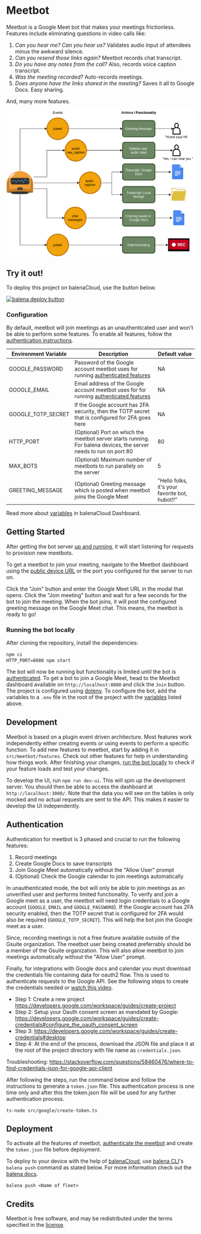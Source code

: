 # Meetbot 

Meetbot is a Google Meet bot that makes your meetings frictionless. Features include eliminating questions in video calls like:

1. _Can you hear me? Can you hear us?_ Validates audio input of attendees minus the awkward silence.
2. _Can you resend those links again?_ Meetbot records chat transcript.
3. _Do you have any notes from the call?_ Also, records voice caption transcript.
4. _Was the meeting recorded?_ Auto-records meetings.
5. _Does anyone have the links shared in the meeting?_ Saves it all to Google Docs. Easy sharing.

And, many more features.

![](img/diagram.drawio.png)

## Try it out!

To deploy this project on balenaCloud, use the button below.

[![balena deploy button](https://www.balena.io/deploy.svg)](https://dashboard.balena-cloud.com/deploy?repoUrl=https://github.com/balena-io-playground/meetbot)

### Configuration

By default, meetbot will join meetings as an unauthenticated user and won't be able to perform some features. To enable all features, follow the [authentication instructions](#authentication). 

| Environment Variable | Description                                                                                                        | Default value                                  |
| -------------------- | ------------------------------------------------------------------------------------------------------------------ | ---------------------------------------------- |
| GOOGLE_PASSWORD      | Password of the Google account meetbot uses for running [authenticated features](#authentication)                  | NA                                             |
| GOOGLE_EMAIL         | Email address of the Google account meetbot uses for for running [authenticated features](#authentication)         | NA                                             |
| GOOGLE_TOTP_SECRET   | If the Google account has 2FA security, then the TOTP secret that is configured for 2FA goes here                  | NA                                             |
| HTTP_PORT            | (Optional) Port on which the meetbot server starts running. For balena devices, the server needs to run on port 80 | 80                                             |
| MAX_BOTS             | (Optional) Maximum number of meetbots to run parallely on the server                                               | 5                                              |
| GREETING_MESSAGE     | (Optional) Greeting message which is posted when meetbot joins the Google Meet                                     | "Hello folks, it's your favorite bot, hubot!!" |

Read more about [variables](https://www.balena.io/docs/learn/manage/variables/) in balenaCloud Dashboard. 

## Getting Started

After getting the bot server [up and running](#deployment), it will start listening for requests to provision new meetbots. 

To get a meetbot to join your meeting, navigate to the Meetbot dashboard using the [public device URL](https://www.balena.io/docs/learn/manage/actions/#enable-public-device-url) or the port you configured for the server to run on. 

Click the "Join" button and enter the Google Meet URL in the modal that opens. Click the "Join meeting" button and wait for a few seconds for the bot to join the meeting. When the bot joins, it will post the configured greeting message on the Google Meet chat. This means, the meetbot is ready to go!

### Running the bot locally

After cloning the repository, install the dependencies:

```
npm ci
HTTP_PORT=8080 npm start
```

The bot will now be running but functionality is limited until the bot is [authenticated](#authentication). To get a bot to join a Google Meet, head to the Meetbot dashboard available on `http://localhost:8080` and click the `Join` button. The project is configured using [dotenv](https://www.npmjs.com/package/dotenv). To configure the bot, add the variables to a `.env` file in the root of the project with the [variables](#configuration) listed above.

## Development

Meetbot is based on a plugin event driven architecture. Most features work independently either creating events or using events to perform a specific function. To add new features to meetbot, start by adding it in `src/meetbot/features`. Check out other features for help in understanding how things work. After finishing your changes, [run the bot locally](#running-the-bot-locally) to check if your feature loads and test your changes. 

To develop the UI, run `npm run dev-ui`. This will spin up the development server. You should then be able to access the dashboard at `http://localhost:3000/`. Note that the data you will see on the tables is only mocked and no actual requests are sent to the API. This makes it easier to develop the UI independently.

## Authentication

Authentication for meetbot is 3 phased and crucial to run the following features:

1. Record meetings
2. Create Google Docs to save transcripts
3. Join Google Meet automatically without the "Allow User" prompt
4. (Optional) Check the Google calendar to join meetings automatically

In unauthenticated mode, the bot will only be able to join meetings as an unverified user and performs limited functionality. To verify and join a Google meet as a user, the meetbot will need login credentials to a Google account (`GOOGLE_EMAIL` and `GOOGLE_PASSWORD`). If the Google account has 2FA security enabled, then the TOTP secret that is configured for 2FA would also be required (`GOOGLE_TOTP_SECRET`). This will help the bot join the Google meet as a user.

Since, recording meetings is not a free feature available outside of the Gsuite organization. The meetbot user being created preferrably should be a member of the Gsuite organization. This will also allow meetbot to join meetings automatically without the "Allow User" prompt.

Finally, for integrations with Google docs and calendar you must download the credentials file containing data for oauth2 flow. This is used to authenticate requests to the Google API. See the following steps to create the credentials needed or [watch this video](https://www.youtube.com/watch?v=vt_PtZ6KYIE).

- Step 1: Create a new project https://developers.google.com/workspace/guides/create-project
- Step 2: Setup your Oauth consent screen as mandated by Google: https://developers.google.com/workspace/guides/create-credentials#configure_the_oauth_consent_screen
- Step 3: https://developers.google.com/workspace/guides/create-credentials#desktop
- Step 4: At the end of the process, download the JSON file and place it at the root of the project directory with file name as `credentials.json`.

Troubleshooting: https://stackoverflow.com/questions/58460476/where-to-find-credentials-json-for-google-api-client

After following the steps, run the command below and follow the instructions to generate a `token.json` file. This authentication process is one time only and after this the token.json file will be used for any further authentication process. 

```
ts-node src/google/create-token.ts
```

## Deployment

To activate all the features of meetbot, [authenticate the meetbot](#authentication) and create the `token.json` file before deployment. 

To deploy to your device with the help of [balenaCloud](https://www.balena.io/cloud/), use [balena CLI](https://github.com/balena-io/balena-cli/blob/master/INSTALL.md)'s `balena push` command as stated below. For more information check out the [balena docs](https://www.balena.io/docs/learn/deploy/deployment/).

```
balena push <Name of fleet>
```

## Credits

Meetbot is free software, and may be redistributed under the terms specified in the [license](./LICENSE).
